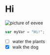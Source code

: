 # Hi

![picture of eevee](https://assets.pokemon.com/assets/cms2/img/pokedex/full/133.png)

``` javascript
var myVar = "Hi!";
```

- [ ] water the plants
- [x] walk the dog
